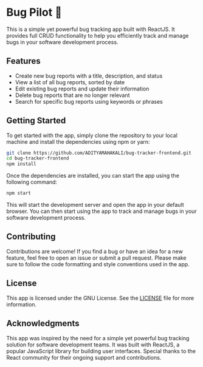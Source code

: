 # Bug Pilot 🚀

This is a simple yet powerful bug tracking app built with ReactJS. It provides full CRUD functionality to help you efficiently track and manage bugs in your software development process.

## Features

- Create new bug reports with a title, description, and status
- View a list of all bug reports, sorted by date
- Edit existing bug reports and update their information
- Delete bug reports that are no longer relevant
- Search for specific bug reports using keywords or phrases

## Getting Started

To get started with the app, simply clone the repository to your local machine and install the dependencies using npm or yarn:

```sh
git clone https://github.com/ADITYAMAHAKALI/bug-tracker-frontend.git
cd bug-tracker-frontend
npm install
```

Once the dependencies are installed, you can start the app using the following command:

```sh
npm start
```

This will start the development server and open the app in your default browser. You can then start using the app to track and manage bugs in your software development process.

## Contributing

Contributions are welcome! If you find a bug or have an idea for a new feature, feel free to open an issue or submit a pull request. Please make sure to follow the code formatting and style conventions used in the app.

## License

This app is licensed under the GNU License. See the [LICENSE](./LICENSE) file for more information.

## Acknowledgments

This app was inspired by the need for a simple yet powerful bug tracking solution for software development teams. It was built with ReactJS, a popular JavaScript library for building user interfaces. Special thanks to the React community for their ongoing support and contributions.
